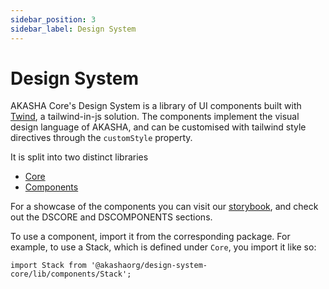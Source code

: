 ```yaml
---
sidebar_position: 3
sidebar_label: Design System
---
```


# Design System

AKASHA Core's Design System is a library of UI components built with [Twind](https://twind.dev/), a tailwind-in-js solution. The components implement the visual design language of AKASHA, and can be customised with tailwind style directives through the `customStyle` property.

It is split into two distinct libraries
- [Core](./design-system-core/)
- [Components](./design-system-components/)

For a showcase of the components you can visit our [storybook](https://storybook-awf.netlify.app/), and check out the DSCORE and DSCOMPONENTS sections.

To use a component, import it from the corresponding package. For example, to use a Stack, which is defined under `Core`, you import it like so:

```tsx
import Stack from '@akashaorg/design-system-core/lib/components/Stack';
```
